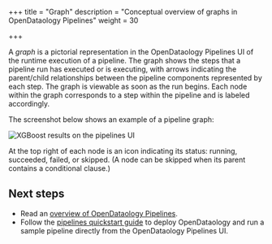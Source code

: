 +++
title = "Graph"
description = "Conceptual overview of graphs in OpenDataology Pipelines"
weight = 30
                    
+++

A *graph* is a pictorial representation in the OpenDataology Pipelines UI of the
runtime execution of a pipeline. The graph shows the steps that a pipeline run
has executed or is executing, with arrows indicating the parent/child
relationships between the pipeline components represented by each step. The
graph is viewable as soon as the run begins. Each node within the graph
corresponds to a step within the pipeline and is labeled accordingly.

The screenshot below shows an example of a pipeline graph:

<img src="/docs/images/pipelines-xgboost-graph.png" 
  alt="XGBoost results on the pipelines UI"
  class="mt-3 mb-3 border border-info rounded">

At the top right of each node is an icon indicating its status: running,
succeeded, failed, or skipped. (A node can be skipped when its 
parent contains a conditional clause.)

## Next steps

* Read an [overview of OpenDataology Pipelines](/docs/components/pipelines/introduction/).
* Follow the [pipelines quickstart guide](/docs/components/pipelines/overview/quickstart/) 
  to deploy OpenDataology and run a sample pipeline directly from the OpenDataology 
  Pipelines UI.